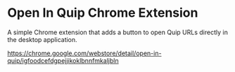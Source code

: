 Open In Quip Chrome Extension
=============================
A simple Chrome extension that adds a button to open Quip URLs directly in the desktop application.

https://chrome.google.com/webstore/detail/open-in-quip/igfoodcefdgpejjikoklbnnfmkaljbln

